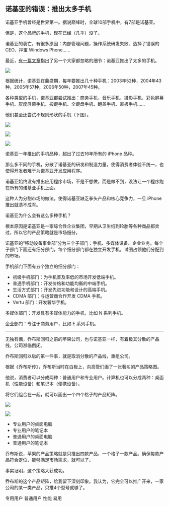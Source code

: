 ## 诺基亚的错误：推出太多手机

诺基亚手机曾经是世界第一。据说巅峰时，全球10部手机中，有7部是诺基亚。

但是，这个品牌的手机，现在已经（几乎）没了。

诺基亚的衰亡，有很多原因：内部管理问题，操作系统研发失败、选择了错误的 CEO、押宝 Windows Phone……

最近，[有一篇文章](https://textquery.app/2024/02/06/nokia-made-too-many-phones/)指出了另一个大家都忽略的细节：诺基亚推出了太多的手机。

![](https://images.textquery.app/nokia-phone-launches.png)

根据统计，诺基亚在鼎盛期，每年要推出几十种手机：2003年52种，2004年43种，2005年57种，2006年50种，2007年45种。

各种类型的手机，诺基亚都尝试推出：商务手机、音乐手机、摄影手机、彩色屏幕手机、灰度屏幕手机、按键手机、全键盘手机、翻盖手机、直板手机……

他们甚至还尝试不规则形状的手机（下图）。

![](https://images.textquery.app/nokia-3650.png)

![](https://images.textquery.app/nokia-6800.jpeg)

![](https://images.textquery.app/nokia-7600.png)

诺基亚一年推出的手机品种，超出了过去16年所有的 iPhone 品种。

那么多不同的手机，分散了诺基亚的研发和制造力量，使得消费者体验不统一，也使得开发者难于为诺基亚开发应用程序。

诺基亚始终没有推出应用程序市场，不是不想做，而是做不到，没法让一个程序跑在所有的诺基亚手机上面。

这种人为分割市场的做法，使得诺基亚缺乏拳头产品和核心竞争力，一旦 iPhone 推出就溃不成军。

诺基亚为什么会有这么多种手机？

根本原因是诺基亚是一家综合性企业集团，早期从卫生纸到轮胎等各种商品都卖过，所以它的产品策略就是市场细分。

诺基亚的“移动设备事业部”分为三个子部门：手机、多媒体设备、企业业务。每个子部门下面还有细分部门，每个细分部门都在独立开发手机，试图占领他们分配到的市场。

手机部门下面有五个独立的细分部门：

- 初级手机部门：为手机普及率低的市场开发低端手机。
- 普通手机部门：开发价格和功能均衡的中端手机。
- 生活方式部门：开发先进功能和设计的高端手机。
- CDMA 部门：与运营商合作开发   CDMA 手机。
- Vertu 部门：开发奢华手机。

多媒体部门：开发具有多媒体能力的手机，比如 N 系列手机。

企业部门：专注于商务用户，比如 E 系列手机。

---

无独有偶，乔布斯回归之前的苹果公司，也与诺基亚一样，有着极其分散的产品线，公司濒临倒闭。

乔布斯回归以后的第一件事，就是取消分散的产品线，重组公司。

根据《乔布斯传》，乔布斯当时在白板上，向高管们画了一张著名的产品策略图。

他说，消费者可以分成两种：普通用户和专业用户。计算机也可以分成两种：桌面机（性能设备）和笔记本（便携设备）。

将它们组合在一起，就可以画出一个四个格子的产品矩阵。

![](https://pic2.zhimg.com/80/v2-8c7303b7d2101cc4878ee253eb967eed_1440w.webp)

![](https://images.macrumors.com/t/bb-bR4L1xrX88iRWELyanRx5qKA=/400x0/article-new/2019/07/steve-jobs-2x2.jpg?lossy)

- 专业用户的桌面电脑
- 专业用户的笔记本
- 普通用户的桌面电脑
- 普通用户的笔记本

乔布斯说，苹果的产品策略就是只推出四款产品，一个格子一款产品。确保每款产品符合定位，能够满足市场需求，就可以了。

事实证明，这个策略大获成功。

乔布斯的这个产品矩阵，给我留下深刻印象。我认为，它完全可以推广开来，一家公司的某一类产品，只推4个型号就够了。

专用用户  普通用户
性能     易用